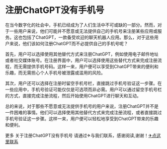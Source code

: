 # 注册ChatGPT没有手机号

在当今数字化的社会中，手机已经成为了人们生活中不可或缺的一部分。然而，对于一些用户来说，他们可能并不愿意或无法提供自己的手机号来注册某些应用或服务。这也包括了ChatGPT，一款备受欢迎的聊天机器人应用。那么，对于这些用户来说，他们该如何注册ChatGPT而不必提供自己的手机号呢？

首先，用户可以选择使用其他替代方式来注册ChatGPT，例如使用电子邮件地址或者社交媒体账号。在注册界面中，用户可以选择使用这些替代方式来完成注册流程，而无需提供手机号码。这样一来，用户便可以享受到ChatGPT带来的便利和乐趣，而无需担心个人手机号被泄露或滥用的风险。

其次，用户还可以选择在注册时留空手机号栏，直接跳过手机号验证这一步骤。在一些应用中，手机号验证可能仅仅是可选项而非必需。用户可以通过留空手机号栏的方式，直接完成注册流程，然后开始使用ChatGPT进行聊天和互动。

总的来说，对于那些不愿意或无法提供手机号的用户来说，注册ChatGPT并不是一件困难的事情。他们可以选择使用其他替代方式来完成注册流程，或者直接跳过手机号验证这一步骤。这样一来，用户便可以轻松地享受到ChatGPT带来的乐趣和便利。

更多 关于注册ChatGPT没有手机号 请通过✈与我们联系，感谢阅读,谢谢！[✈点这里联系](https://1.k02.cc)